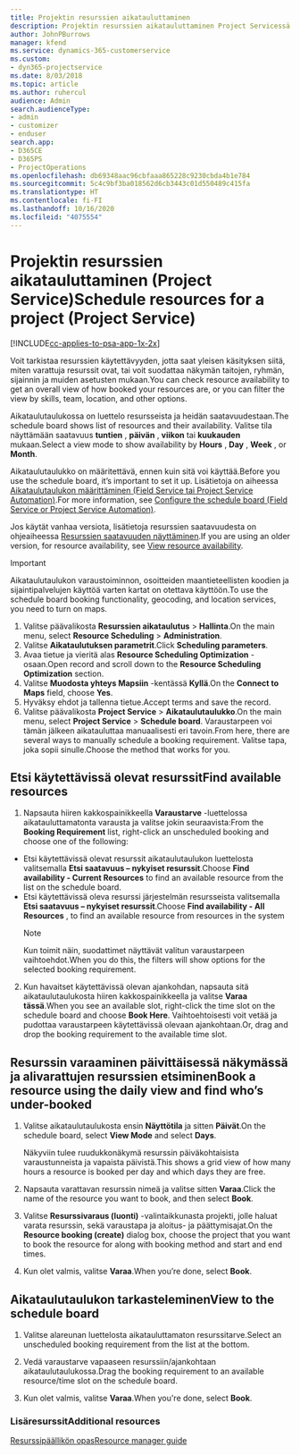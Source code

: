 ```yaml
---
title: Projektin resurssien aikatauluttaminen
description: Projektin resurssien aikatauluttaminen Project Servicessä
author: JohnPBurrows
manager: kfend
ms.service: dynamics-365-customerservice
ms.custom:
- dyn365-projectservice
ms.date: 8/03/2018
ms.topic: article
ms.author: ruhercul
audience: Admin
search.audienceType:
- admin
- customizer
- enduser
search.app:
- D365CE
- D365PS
- ProjectOperations
ms.openlocfilehash: db69348aac96cbfaaa865228c9230cbda4b1e784
ms.sourcegitcommit: 5c4c9bf3ba018562d6cb3443c01d550489c415fa
ms.translationtype: HT
ms.contentlocale: fi-FI
ms.lasthandoff: 10/16/2020
ms.locfileid: "4075554"
---
```

# <a name="schedule-resources-for-a-project-project-service"></a><span data-ttu-id="66082-103">Projektin resurssien aikatauluttaminen (Project Service)</span><span class="sxs-lookup"><span data-stu-id="66082-103">Schedule resources for a project (Project Service)</span></span>

[!INCLUDE[cc-applies-to-psa-app-1x-2x](../includes/cc-applies-to-psa-app-1x-2x.md)]

<span data-ttu-id="66082-104">Voit tarkistaa resurssien käytettävyyden, jotta saat yleisen käsityksen siitä, miten varattuja resurssit ovat, tai voit suodattaa näkymän taitojen, ryhmän, sijainnin ja muiden asetusten mukaan.</span><span class="sxs-lookup"><span data-stu-id="66082-104">You can check resource availability to get an overall view of how booked your resources are, or you can filter the view by skills, team, location, and other options.</span></span>  
  
<span data-ttu-id="66082-105">Aikataulutaulukossa on luettelo resursseista ja heidän saatavuudestaan.</span><span class="sxs-lookup"><span data-stu-id="66082-105">The schedule board shows list of resources and their availability.</span></span> <span data-ttu-id="66082-106">Valitse tila näyttämään saatavuus **tuntien** , **päivän** , **viikon** tai **kuukauden** mukaan.</span><span class="sxs-lookup"><span data-stu-id="66082-106">Select a view mode to show availability by **Hours** , **Day** , **Week** , or **Month**.</span></span>  
  
<span data-ttu-id="66082-107">Aikataulutaulukko on määritettävä, ennen kuin sitä voi käyttää.</span><span class="sxs-lookup"><span data-stu-id="66082-107">Before you use the schedule board, it’s important to set it up.</span></span> <span data-ttu-id="66082-108">Lisätietoja on aiheessa [Aikataulutaulukon määrittäminen (Field Service tai Project Service Automation)](https://docs.microsoft.com/dynamics365/field-service/configure-schedule-board).</span><span class="sxs-lookup"><span data-stu-id="66082-108">For more information, see [Configure the schedule board (Field Service or Project Service Automation)](https://docs.microsoft.com/dynamics365/field-service/configure-schedule-board).</span></span>
  
<span data-ttu-id="66082-109">Jos käytät vanhaa versiota, lisätietoja resurssien saatavuudesta on ohjeaiheessa [Resurssien saatavuuden näyttäminen](../psa/view-resource-availability.md).</span><span class="sxs-lookup"><span data-stu-id="66082-109">If you are using an older version, for resource availability, see [View resource availability](../psa/view-resource-availability.md).</span></span>  

> [!IMPORTANT]
>  <span data-ttu-id="66082-110">Aikataulutaulukon varaustoiminnon, osoitteiden maantieteellisten koodien ja sijaintipalvelujen käyttöä varten kartat on otettava käyttöön.</span><span class="sxs-lookup"><span data-stu-id="66082-110">To use the schedule board booking functionality, geocoding, and location services, you need to turn on maps.</span></span>  
> 
> 1. <span data-ttu-id="66082-111">Valitse päävalikosta **Resurssien aikataulutus** > **Hallinta**.</span><span class="sxs-lookup"><span data-stu-id="66082-111">On the main menu, select **Resource Scheduling** > **Administration**.</span></span>  
> 2. <span data-ttu-id="66082-112">Valitse **Aikataulutuksen parametrit**.</span><span class="sxs-lookup"><span data-stu-id="66082-112">Click **Scheduling parameters**.</span></span>  
> 3. <span data-ttu-id="66082-113">Avaa tietue ja vieritä alas **Resource Scheduling Optimization** -osaan.</span><span class="sxs-lookup"><span data-stu-id="66082-113">Open record and scroll down to the **Resource Scheduling Optimization** section.</span></span>  
> 4. <span data-ttu-id="66082-114">Valitse **Muodosta yhteys Mapsiin** -kentässä **Kyllä**.</span><span class="sxs-lookup"><span data-stu-id="66082-114">On the **Connect to Maps** field, choose **Yes**.</span></span>  
> 5. <span data-ttu-id="66082-115">Hyväksy ehdot ja tallenna tietue.</span><span class="sxs-lookup"><span data-stu-id="66082-115">Accept terms and save the record.</span></span>  
> 6. <span data-ttu-id="66082-116">Valitse päävalikosta **Project Service** > **Aikataulutaulukko**.</span><span class="sxs-lookup"><span data-stu-id="66082-116">On the main menu, select **Project Service** > **Schedule board**.</span></span> <span data-ttu-id="66082-117">Varaustarpeen voi tämän jälkeen aikatauluttaa manuaalisesti eri tavoin.</span><span class="sxs-lookup"><span data-stu-id="66082-117">From here, there are several ways to manually schedule a booking requirement.</span></span> <span data-ttu-id="66082-118">Valitse tapa, joka sopii sinulle.</span><span class="sxs-lookup"><span data-stu-id="66082-118">Choose the method that works for you.</span></span>
  
## <a name="find-available-resources"></a><span data-ttu-id="66082-119">Etsi käytettävissä olevat resurssit</span><span class="sxs-lookup"><span data-stu-id="66082-119">Find available resources</span></span>

1.  <span data-ttu-id="66082-120">Napsauta hiiren kakkospainikkeella **Varaustarve** -luettelossa aikatauluttamatonta varausta ja valitse jokin seuraavista:</span><span class="sxs-lookup"><span data-stu-id="66082-120">From the **Booking Requirement** list, right-click an unscheduled booking and choose one of the following:</span></span>  
  
- <span data-ttu-id="66082-121">Etsi käytettävissä olevat resurssit aikataulutaulukon luettelosta valitsemalla **Etsi saatavuus – nykyiset resurssit**.</span><span class="sxs-lookup"><span data-stu-id="66082-121">Choose **Find availability - Current Resources** to find an available resource from the list on the schedule board.</span></span>  
- <span data-ttu-id="66082-122">Etsi käytettävissä oleva resurssi järjestelmän resursseista valitsemalla **Etsi saatavuus – nykyiset resurssit**.</span><span class="sxs-lookup"><span data-stu-id="66082-122">Choose **Find availability - All Resources** , to find an available resource from resources in the system</span></span>  
   > [!NOTE]
   >  <span data-ttu-id="66082-123">Kun toimit näin, suodattimet näyttävät valitun varaustarpeen vaihtoehdot.</span><span class="sxs-lookup"><span data-stu-id="66082-123">When you do this, the filters will show options for the selected booking requirement.</span></span>  
  
2. <span data-ttu-id="66082-124">Kun havaitset käytettävissä olevan ajankohdan, napsauta sitä aikataulutaulukosta hiiren kakkospainikkeella ja valitse **Varaa tässä**.</span><span class="sxs-lookup"><span data-stu-id="66082-124">When you see an available slot, right-click the time slot on the schedule board and choose **Book Here**.</span></span> <span data-ttu-id="66082-125">Vaihtoehtoisesti voit vetää ja pudottaa varaustarpeen käytettävissä olevaan ajankohtaan.</span><span class="sxs-lookup"><span data-stu-id="66082-125">Or, drag and drop the booking requirement to the available time slot.</span></span>  
  

## <a name="book-a-resource-using-the-daily-view-and-find-whos-under-booked"></a><span data-ttu-id="66082-126">Resurssin varaaminen päivittäisessä näkymässä ja alivarattujen resurssien etsiminen</span><span class="sxs-lookup"><span data-stu-id="66082-126">Book a resource using the daily view and find who’s under-booked</span></span>
  
1.  <span data-ttu-id="66082-127">Valitse aikataulutaulukosta ensin **Näyttötila** ja sitten **Päivät**.</span><span class="sxs-lookup"><span data-stu-id="66082-127">On the schedule board, select **View Mode** and select **Days**.</span></span>  
  
    <span data-ttu-id="66082-128">Näkyviin tulee ruudukkonäkymä resurssin päiväkohtaisista varaustunneista ja vapaista päivistä.</span><span class="sxs-lookup"><span data-stu-id="66082-128">This shows a grid view of how many hours a resource is booked per day and which days they are free.</span></span>  
  
2.  <span data-ttu-id="66082-129">Napsauta varattavan resurssin nimeä ja valitse sitten **Varaa**.</span><span class="sxs-lookup"><span data-stu-id="66082-129">Click the name of the resource you want to book, and then select **Book**.</span></span>  
  
3.  <span data-ttu-id="66082-130">Valitse **Resurssivaraus (luonti)** -valintaikkunasta projekti, jolle haluat varata resurssin, sekä varaustapa ja aloitus- ja päättymisajat.</span><span class="sxs-lookup"><span data-stu-id="66082-130">On the **Resource booking (create)** dialog box, choose the project that you want to book the resource for along with booking method and start and end times.</span></span>  
  
4.  <span data-ttu-id="66082-131">Kun olet valmis, valitse **Varaa**.</span><span class="sxs-lookup"><span data-stu-id="66082-131">When you’re done, select **Book**.</span></span>  
  
## <a name="view-to-the-schedule-board"></a><span data-ttu-id="66082-132">Aikataulutaulukon tarkasteleminen</span><span class="sxs-lookup"><span data-stu-id="66082-132">View to the schedule board</span></span>
  
1.  <span data-ttu-id="66082-133">Valitse alareunan luettelosta aikatauluttamaton resurssitarve.</span><span class="sxs-lookup"><span data-stu-id="66082-133">Select an unscheduled booking requirement from the list at the bottom.</span></span>  
  
2.  <span data-ttu-id="66082-134">Vedä varaustarve vapaaseen resurssiin/ajankohtaan aikataulutaulukossa.</span><span class="sxs-lookup"><span data-stu-id="66082-134">Drag the booking requirement to an available resource/time slot on the schedule board.</span></span>  
  
3.  <span data-ttu-id="66082-135">Kun olet valmis, valitse **Varaa**.</span><span class="sxs-lookup"><span data-stu-id="66082-135">When you're done, select **Book**.</span></span>  
  
### <a name="additional-resources"></a><span data-ttu-id="66082-136">Lisäresurssit</span><span class="sxs-lookup"><span data-stu-id="66082-136">Additional resources</span></span>  
 [<span data-ttu-id="66082-137">Resurssipäällikön opas</span><span class="sxs-lookup"><span data-stu-id="66082-137">Resource manager guide</span></span>](../psa/resource-manager-guide.md)
